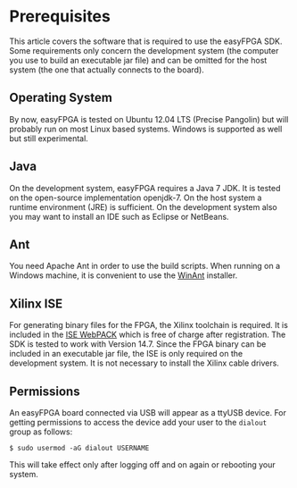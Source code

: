 # Prerequisites
This article covers the software that is required to use the easyFPGA SDK. Some requirements only concern the development system (the computer you use to build an executable jar file) and can be omitted for the host system (the one that actually connects to the board).

## Operating System
By now, easyFPGA is tested on Ubuntu 12.04 LTS (Precise Pangolin) but will probably run on most Linux based systems. Windows is supported as well but still experimental.

## Java
On the development system, easyFPGA requires a Java 7 JDK. It is tested on the open-source implementation openjdk-7. On the host system a runtime environment (JRE) is sufficient. On the development system also you may want to install an IDE such as Eclipse or NetBeans.

## Ant
You need Apache Ant in order to use the build scripts. When running on a Windows machine, it is convenient to use the [WinAnt](https://code.google.com/p/winant/) installer.

## Xilinx ISE
For generating binary files for the FPGA, the Xilinx toolchain is required. It is included in the [ISE WebPACK](http://www.xilinx.com/products/design-tools/ise-design-suite/ise-webpack.htm) which is free of charge after registration. The SDK is tested to work with Version 14.7. Since the FPGA binary can be included in an executable jar file, the ISE is only required on the development system. It is not necessary to install the Xilinx cable drivers.

## Permissions
An easyFPGA board connected via USB will appear as a ttyUSB device. For getting permissions to access the device add your user to the `dialout` group as follows:

```
$ sudo usermod -aG dialout USERNAME
```

This will take effect only after logging off and on again or rebooting your system.
